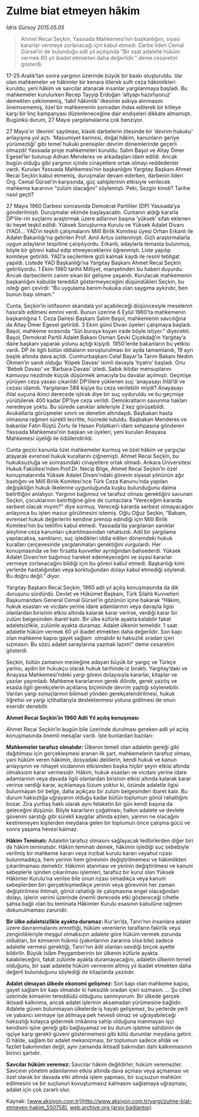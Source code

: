 # Zulme biat etmeyen hâkim

*İdris Gürsoy 2015.05.05*

<div class="pNewsDetailMainContent" itemprop="articleBody">
 <blockquote>
  <p>
   Ahmet Recai Seçkin, Yassıada Mahkemesi’nin başkanlığını, siyasi kararlar vermeye zorlanacağı için kabul etmedi. Darbe lideri Cemal Gürsel’in de bulunduğu adli yıl açılışında “Bir saat adaletle hüküm vermek 60 yıl ibadet etmekten daha değerlidir.” deme cesaretini gösterdi.
  </p>
 </blockquote>
 <p>
  17-25 Aralık’tan sonra yargının üzerinde büyük bir baskı oluşturuldu. Var olan mahkemeler ve hâkimler bir kenara itilerek sulh ceza hâkimlikleri kuruldu, yeni hâkim ve savcılar atanarak insanlar yargılanmaya başladı. Bu mahkemeler kurulurken Recep Tayyip Erdoğan ‘altyapı hazırlıyoruz’ demekten çekinmemiş, ‘tabiî hâkimlik’ ilkesinin askıya alınmasını önemsememiş, özel bir mahkemenin sonradan ihdas edilerek bir kitleye karşı bir linç kampanyası düzenleneceğine dair endişeleri dikkate almamıştı. Bugünkü durum, 27 Mayıs yargılamalarına çok benziyor.
 </p>
 <p>
  27 Mayıs’ın ‘devrim’ sayılması, klasik darbelerin ötesinde bir ‘devrim hukuku’ anlayışına yol açtı. ‘Masumiyet karinesi, doğal hâkim, kanunların geriye yürümezliği’ gibi temel hukuki prensipler devrim dönemlerinde geçerli olmazdı! Yassıada proje mahkemeleri kuruldu. Salim Başol ve Altay Ömer Egesel’ler bulunup Adnan Menderes ve arkadaşları idam edildi. Ancak bugün olduğu gibi yargının içinde cinayetlere ortak olmayı reddedenler vardı. Kurulan Yassıada Mahkemesi’nin başkanlığını Yargıtay Başkanı Ahmet Recai Seçkin kabul etmemiş, duruşmalar devam ederken, darbenin lideri Org. Cemal Gürsel’in karşısında, güç sahiplerinin etkisiyle verilecek mahkeme kararının “zulüm olacağını” söylemişti. Peki, Sezgin kimdi? Tarihe nasıl geçti?
 </p>
 <p>
  27 Mayıs 1960 Darbesi sonrasında Demokrat Partililer (DP) Yassıada’ya gönderilmişti. Duruşmalar ekimde başlayacaktı. Cuntanın aldığı kararla DP’lile-rin suçlarını araştırmak üzere adlarının başına ‘yüksek’ sıfatı eklenen iki heyet teşkil edildi: Yüksek Soruşturma Kurulu ve Yüksek Adalet Divanı (YAD)... YAD’ın teşkili çalışmalarını Millî Birlik Komitesi üyesi Orhan Erkanlı ile Adalet Bakanlığı’na getirilen Prof. Amil Artus üstlenmişti. Gizli araştırmalarla uygun adayların tespitine çalışılıyordu. Erkanlı, adaylarla temasta bulunmuş, böyle bir görevi kabul edip etmeyeceklerini öğrenmişti. Liste yapılıp komiteye getirildi. YAD’a seçilenlere gizli kalmak kaydı ile resmî tebligat yapıldı. Listede YAD Başkanlığı’na Yargıtay Başkanı Ahmet Recai Seçkin getiriliyordu. 1 Ekim 1960 tarihli Milliyet, manşetinden bu haberi duyurdu. Ancak darbecilerin canını sıkan bir gelişme yaşandı. Kurulacak mahkemenin başkanlığını kabulde tereddüt göstermeyeceğini düşündükleri Seçkin, bu isteği geri çevirdi: “Bu uygulama benim hukuka olan saygıma aykırıdır, ben bunun başı olmam.”
 </p>
 <p>
  Cunta, Seçkin’in istifasının skandala yol açabileceği düşüncesiyle meselenin hasıraltı edilmesi emrini verdi. Bunun üzerine 6 Eylül 1960’ta mahkemenin başkanlığına 1. Ceza Dairesi Başkanı Salim Başol, mahkemenin savcılığına da Altay Ömer Egesel getirildi. 3 Ekim günü Divan üyeleri çalışmaya başladı. Başol, mahkeme sırasında “Sizi buraya koyan irade böyle istiyor.” diyecekti. Başol, Demokrat Partili Adalet Bakanı Osman Şevki Çiçekdağ’ın Yargıtay’a daire başkanı yaparak yolunu açtığı kişiydi. 1950’lerde bakanların bu yetkisi vardı. DP ile ilgili bütün iddiaların soruşturulması bir ayda tamamlandı, 19 ayrı başlık altında dava açıldı. Cumhurbaşkanı Celal Bayar’la Tarım Bakanı Nedim Ökmen’in sanık olduğu ‘Köpek Davası’ isimli davayla ‘tiyatro’ başladı. Onu ‘Bebek Davası’ ve ‘Barbara Davası’ izledi. Sabık iktidar mensuplarını kamuoyu nezdinde küçük düşürmek amacıyla bu davalar açılmıştı. Geçmişe yürüyen ceza yasası çıkarıldı! DP’lilere yüklenen suç ‘anayasayı ihlâl’di ve cezası idamdı. Yargılanan 588 kişiye bu ceza verilebilir miydi? Anayasayı ihlal suçuna ikinci derecede iştirak diye bir suç uyduruldu ve bu geçmişe yürütülerek 400 kadar DP’liye ceza verildi. Demokratların savunma hakları neredeyse yoktu. Bu sürede sanıklar aileleriyle 2 kez görüşebildi. Avukatlarla görüşmeler sınırlı ve denetim altındaydı. Başbakan hasta olmasına rağmen sürekli tecritte, hücrede tutuldu. Başbakan Menderes ve bakanlar Fatin Rüştü Zorlu ile Hasan Polatkan’ı idam sehpasına gönderen Yassıada Mahkemesi’nin başkan ve üyeleri, yeni kurulan Anayasa Mahkemesi üyeliği ile ödüllendirildi.
 </p>
 <p>
  Cunta geçici kanunla özel mahkemeler kurmuş ve özel hâkim ve yargıçlar atayarak evrensel hukuk kurallarını çiğnemişti. Ahmet Recai Seçkin, bu hukuksuzluğa ve sonrasındaki cinayetlere ortak olmadı. Ankara Üniversitesi Hukuk Fakültesi’nden Prof.Dr. Necip Bilge, Ahmet Recai Seçkin’in özel konuşmalarında Yüksek Adalet Divanı’ndaki görevin siyasal yönünün ağır bastığını ve Millî Birlik Komitesi’nce Türk Ceza Kanunu’nda yapılan değişikliğin hukuk ilkelerine uygunluğunda kuşku bulunduğunu daima belirttiğini anlatıyor. Yargının bağımsız ve tarafsız olması gerektiğini savunan Seçkin, çocuklarının belirttiğine göre de cuntacılara “Vereceğim kararda serbest olacak mıyım?” diye sormuş. Vereceği kararda serbest olmayacağını anlayınca bu işten mazur görülmesini istemiş. Oğlu Oğuz Seçkin, “Babam, evrensel hukuk değerlerini kendine prensip edindiği için Milli Birlik Komitesi’nin bu teklifini kabul etmedi. Yassıada’da yargılanan sanıklar aleyhine ceza kanunları çıkartılmasından rahatsızdı. Adil bir yargılama yapılacaksa, sanıkların, suç işledikleri iddia edilen dönemdeki hukuk kuralları çerçevesinde yargılanmaları gerektiğini vurgulardı. Her konuşmasında ve her fırsatta kuvvetler ayrılığından bahsederdi. Yüksek Adalet Divanı’nın bağımsız hareket edemeyeceğini ve siyasi kararlar vermeye zorlanacağını bildiği için bu görevi kabul etmedi. Başkanlığı kimi yerlerde hastalığından veya korktuğundan dolayı kabul etmediği söylendi. Bu doğru değil.” diyor.
 </p>
 <p>
  Yargıtay Başkanı Recai Seçkin, 1960 adli yıl açılış konuşmasında da dik duruşunu sürdürdü. Devlet ve Hükümet Başkanı, Türk Silahlı Kuvvetleri Başkumandanı General Cemal Gürsel’in gözünün içine bakarak “Hâkim, hukuk esasları ve vicdanı yerine idare adamlarının veya davayla ilgisi olanlardan birisinin etkisi altında kalarak karar verirse, verdiği karar bir zulüm belgesinden ibaret kalır. Bir ülke küfürle ayakta kalabilir fakat adaletsizlikle, zulümle ayakta duramaz. Adalet ülkenin temelidir. 1 saat adaletle hüküm vermek 60 yıl ibadet etmekten daha değerlidir. Son kapı olan mahkeme kapısı gayet sağlam  olmalıdır ki haksızlık oradan içeri sızmasın. Bu sözü adalet saraylarına yazmak lazım!” deme cesaretini gösterdi.
 </p>
 <p>
  Seçkin, bütün zamanını mesleğine adayan büyük bir yargıç ve Türkçe yanlısı, aydın bir hukukçu olarak hukuk tarihinde iz bıraktı. Yargıtay’daki ve Anayasa Mahkemesi’ndeki yargı görevi dolayısıyla kararlar, kitaplar ve yazılar yayımladı. Mahkeme kararlarının gerek dilinde, gerek yazılış ve esasla ilgili gerekçelerin açıklanış biçiminde devrim yaptığı söylenebilir. Varılan yargı sonuçlarının bilimsel yönden gerekçelendirilmesi, hukuk öğretisi ve yargı içtihatlarıyla desteklenmesi yoluna gidilmesi de onun eseridir denebilir.
 </p>
 <p>
  <strong>
   Ahmet Recai Seçkin’in 1960 Adli Yıl açılış konuşması
  </strong>
 </p>
 <p>
  Ahmet Recai Seçkin’in bugün bile üzerinde durulması gereken adli yıl açılış konuşmasında önemli mesajlar vardı. İşte bunlardan bazıları:
 </p>
 <p>
  <strong>
   Mahkemeler tarafsız olmalıdır:
  </strong>
  Ülkenin temeli olan adaletin gereği gibi dağıtılması için gerçekleşmesi aranan ilk şart, mahkemelerin tarafsız olması, yani hüküm veren hâkimin, dosyadaki delillerin, kendi hukuk ve kanun anlayışının ve nihayet vicdanının etkisinden başka hiçbir şeyin etkisi altında olmaksızın karar vermesidir. Hâkim, hukuk esasları ve vicdanı yerine idare adamlarının veya davada ilgili olanlardan birisinin etkisi altında kalarak karar verirse verdiği karar, açıklamaya lüzum yoktur ki, özünde adaletle ilgisi bulunmayan bir belge, daha açıkçası bir zulüm belgesinden ibaret kalır. Bu durum haksızlığa uğrayanın olduğu kadar bütün toplumun gönül rahatlığını bozar. Zira yurttaş haklı olarak aynı felaketin bir gün kendi başına da geleceğini düşünür. Böyle kararların çoğalması, halkın adalete ve devlete güvenini sarstığı gibi sürekli kaygılar altında ezilen, yarının ne olacağını kestiremeyen kişilerden meydana gelen bir toplumun önce çalışma gücü ve sonra yaşama hevesi kalmaz.
 </p>
 <p>
  <strong>
   Hâkim Teminatı:
  </strong>
  Adaletin tarafsız olmasını sağlayacak tedbirlerden diğer biri de hâkim teminatıdır. Hâkim teminatı demek, hâkimin işlediği suç sebebiyle verilmiş bir mahkeme kararı veya inzibat kurulu kararı veyahut rızası bulunmadıkça, hem yerinin hem görevinin değiştirilmemesi ve hâkimlikten çıkarılmaması demektir. Hâkimin atanması ve yerinin değiştirilmesi ve kanuni sebeplerle işinden çıkarılması işlemleri, tarafsız bir kurul olan Yüksek Hâkimler Kurulu’na verilse bile onun rızası olmadıkça veya kanuni sebeplerden biri gerçekleşmedikçe yerinin veya görevinin her zaman değiştirilmesi ihtimali, gönül rahatlığı ile çalışmasına engel olacağından dolayı, işlerin verimi üzerinde önemli derecede etki göstereceği cihetle şahsa bağlı olan bu teminata Hâkimler Kurulu esasının kabulüne rağmen dokunulmaması zaruridir.
 </p>
 <p>
  <strong>
   Bir ülke adaletsizlikle ayakta duramaz:
  </strong>
  Kur’an’da, Tanrı’nın insanlara adalet üzere davranmalarını emrettiği, hüküm verenlerin tarafların fakirlik veya zenginlikleriyle meşgul olmaksızın adalete göre hüküm vermek zorunda oldukları, bir kimsenin hükmü (yakınlarının zararına olsa bile) sadece adaletle vermesi gerektiği, Tanrı’nın âdil olanları sevdiği birçok ayette bildirilir. Büyük İslâm Peygamberinin bir ülkenin küfürle ayakta kalabileceğini, fakat zulümle ayakta duramayacağını, adaletin ülkenin temeli olduğunu, bir saat adaletle hüküm vermenin altmış yıl ibadet etmekten daha değerli bulunduğunu söylediği de kitaplarda yazılıdır.
 </p>
 <p>
  <strong>
   Adalet olmayan ülkede ekonomi gelişmez:
  </strong>
  Son kapı olan mahkeme kapısı, gayet sağlam bir kapı olmalıdır ki haksızlık oradan içeri sızmasın. ... Şu cihet üzerinde kimsenin tereddüdü olduğunu sanmıyorum. Bir ülkede gerçek iktisadi kalkınma, ancak adalet işlerinin aksamadan yürümesine bağlıdır. Adalete güven bulunmayan ülkelerde iş hayatı gelişemez, bu yerlerde yerli ve yabancı sermaye işe atılmaya pek hevesli olmaz ve uğrayabileceği haksızlığı kolayca gidermek imkânına sahip olduğuna inanmayan işçi kendisini işine gereği gibi bağlayamaz ve bu durum işletme sahibinin de işçiye karşı gerekli güveni göstermemesi gibi kötü durumlar meydana getirir. O hâlde, sağlam bir adalet mekanizması, bir toplumun sadece ahlâk ve fazilet bakımından değil, aynı zamanda iktisadî bakımdan dahi kalkınmasının birinci şartıdır.
 </p>
 <p>
  <strong>
   Savcılar hüküm veremez:
  </strong>
  Savcılar hâkim değildirler, hüküm veremezler. Savcının yönetim adamlarının etkisi altında dava açması veya açmaması ve özel olarak bir davada etki altında işlem yapması, bir suçsuzun mahkûm edilmesini ve bir suçlunun kovuşturmasız kalmasını sağlamaya uğraşması, adalet için çok zararlı olur.
 </p>
 <p>
 </p>
</div>


Kaynak: [www.aksiyon.com.tr](http://www.aksiyon.com.tr/yargi/zulme-biat-etmeyen-hakim_550758), [web.archive.org (arşiv bağlantısı)](http://web.archive.org/web/20150811180347/http://www.aksiyon.com.tr/yargi/zulme-biat-etmeyen-hakim_550758)
